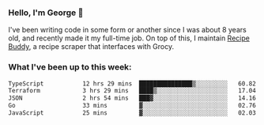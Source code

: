 ### Hello, I'm George 👋

I've been writing code in some form or another since I was about 8 years old, and recently made it my full-time job. On top of this, I maintain [Recipe Buddy](https://github.com/georgegebbett/recipe-buddy), a recipe scraper that interfaces with Grocy.  

<!--
**georgegebbett/georgegebbett** is a ✨ _special_ ✨ repository because its `README.md` (this file) appears on your GitHub profile.

Here are some ideas to get you started:

- 🔭 I’m currently working on ...
- 🌱 I’m currently learning ...
- 👯 I’m looking to collaborate on ...
- 🤔 I’m looking for help with ...
- 💬 Ask me about ...
- 📫 How to reach me: ...
- 😄 Pronouns: ...
- ⚡ Fun fact: ...
-->

### What I've been up to this week:
<!--START_SECTION:waka-->

```txt
TypeScript           12 hrs 29 mins  ███████████████▒░░░░░░░░░   60.82 %
Terraform            3 hrs 29 mins   ████▒░░░░░░░░░░░░░░░░░░░░   17.04 %
JSON                 2 hrs 54 mins   ███▓░░░░░░░░░░░░░░░░░░░░░   14.16 %
Go                   33 mins         ▓░░░░░░░░░░░░░░░░░░░░░░░░   02.76 %
JavaScript           25 mins         ▓░░░░░░░░░░░░░░░░░░░░░░░░   02.03 %
```

<!--END_SECTION:waka-->
